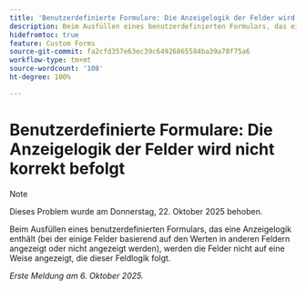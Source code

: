```yaml
---
title: 'Benutzerdefinierte Formulare: Die Anzeigelogik der Felder wird nicht korrekt befolgt'
description: Beim Ausfüllen eines benutzerdefinierten Formulars, das eine Anzeigelogik enthält (bei der einige Felder basierend auf den Werten in anderen Feldern angezeigt oder nicht angezeigt werden), werden die Felder nicht auf eine Weise angezeigt, die dieser Feldlogik folgt.
hidefromtoc: true
feature: Custom Forms
source-git-commit: fa2cfd357e63ec39c64926865584ba39a78f75a6
workflow-type: tm+mt
source-wordcount: '108'
ht-degree: 100%

---
```



# Benutzerdefinierte Formulare: Die Anzeigelogik der Felder wird nicht korrekt befolgt

>[!NOTE]
>
>Dieses Problem wurde am Donnerstag, 22. Oktober 2025 behoben.

Beim Ausfüllen eines benutzerdefinierten Formulars, das eine Anzeigelogik enthält (bei der einige Felder basierend auf den Werten in anderen Feldern angezeigt oder nicht angezeigt werden), werden die Felder nicht auf eine Weise angezeigt, die dieser Feldlogik folgt.

_Erste Meldung am 6. Oktober 2025._
